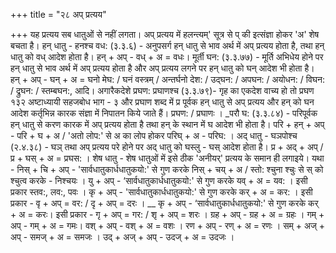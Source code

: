 +++
title = "२८ अप् प्रत्यय"

+++
यह प्रत्यय सब धातुओं से नहीं लगता। अप् प्रत्यय में हलन्त्यम्' सूत्र से प् की इत्संज्ञा होकर 'अ' शेष बचता है।
हन् धातु -
हनश्च वध: (३.३.६) - अनुपसर्ग हन् धातु से भाव अर्थ में अप् प्रत्यय होता है, तथा हन् धातु को वध् आदेश होता है। हन् + अप् - वध् + अ = वधः।
मूर्ती घन: (३.३.७७) - मूर्ति अभिधेय होने पर हन् धातु से भाव अर्थ में अप् प्रत्यय होता है और अप् प्रत्यय लगने पर हन् धातु को घन् आदेश भी होता है।
हन् + अप् - घन् + अ = घनो मेघ: / घनं वस्त्रम् / अन्तर्घनो देश: / उद्घन: / अपघन: / अयोधन: / विघन: / द्रुघन: / स्तम्बघन:, आदि।
अगारैकदेशे प्रघण: प्रघाणश्च (३.३.७९)- गृह का एकदेश वाच्य हो तो प्रघण
१३२
अष्टाध्यायी सहजबोध भाग - ३
और प्रघाण शब्द में प्र पूर्वक हन् धातु से अप् प्रत्यय और हन् को घन आदेश कर्तृभिन्न कारक संज्ञा में निपातन किये जाते हैं। प्रघण: / प्रघाणः ।
_परौ घ: (३.३.८४) - परिपूर्वक हन् धातु से करण कारक में अप् प्रत्यय होता है तथा हन् के स्थान में घ आदेश भी होता है। परि + हन् + अप् - परि + घ + अ / 'अतो लोप:' से अ का लोप होकर परिघ् + अ - परिघ: ।
अद् धातु -
घञपोश्च (२.४.३८) - घञ् तथा अप् प्रत्यय परे होने पर अद् धातु को घस्लु - घस् आदेश होता है। प्र + अद् + अप् / प्र + घस् + अ = प्रघस: ।
शेष धातु - शेष धातुओं में इसे ठीक 'अनीयर्' प्रत्यय के समान ही लगाइये। यथा -
निस् + चि + अप् - 'सार्वधातुकार्धधातुकयो:' से गुण करके निस् + चय् + अ / स्तो: श्चुना श्चुः से स् को श्चुत्व करके - निश्चयः ।
यु + अप् - ‘सार्वधातुकार्धधातुकयो:' से गुण करके यव् + अ = यव: । इसी प्रकार स्तव:, लव:, पवः ।
कृ + अप् - 'सार्वधातुकार्धधातुकयो:' से गुण करके कर् + अ = कर: । इसी प्रकार - वृ + अप् = वर: / दृ + अप् = दरः ।
__ कृ + अप् - ‘सार्वधातुकार्धधातुकयो:' से गुण करके कर् + अ = करः। इसी प्रकार - गृ + अप् = गर: / शृ + अप् = शरः ।
ग्रह + अप् - ग्रह + अ = ग्रहः । गम् + अप् - गम् + अ = गमः। वश् + अप् - वश् + अ = वशः । रण + अप् - रण् + अ = रणः । सम् + अज् + अप् - समज् + अ = समजः । उद् + अज् + अप् - उदज् + अ = उदजः ।